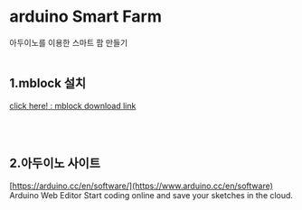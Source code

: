 # arduino Smart Farm
아두이노를 이용한 스마트 팜 만들기
<br><br>

## 1.mblock 설치
[click here! : mblock download link ](https://mblock.makeblock.com/en-us/download/)
<br>


<br><br>

## 2.아두이노 사이트
[https://arduino.cc/en/software/](https://www.arduino.cc/en/software)
<br>
Arduino Web Editor
Start coding online and save your sketches in the cloud. 
<br><br>




